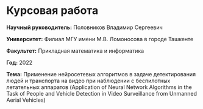 # Курсовая работа

**Научный руководитель:** Половников Владимир Сергеевич

**Университет:** Филиал МГУ имени М.В. Ломоносова в городе Ташкенте

**Факультет:** Прикладная математика и информатика

**Год:** 2022

**Тема:** Применение нейросетевых алгоритмов в задаче детектирования людей и транспорта на видео при наблюдении с беспилотных летательных аппаратов (Application of Neural Network Algorithms in the Task of People and Vehicle Detection in Video Surveillance from Unmanned Aerial Vehicles)
